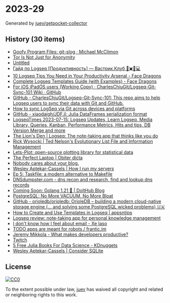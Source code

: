 # 2023-29

Generated by [juev/getpocket-collector](https://github.com/juev/getpocket-collector)

## History (30 items)

- [Goofy Program Files: git-slog · Michael McClimon](https://www.mcclimon.org/blog/goofy-program-files-git-slog/)
- [Tor Is Not Just for Anonymity](https://blog.pastly.net/posts/2022-11-09-tor-is-not-just-for-anonymity/)
- [Untitled](https://www.privatemarket.dev/whatisthis)
- [Гайд по Logseq [Продуктивность] — Вастрик.Клуб 🤘✖️👩💻](https://vas3k.club/post/13608/)
- [10 Logseq Tips You Need in Your Productivity Arsenal - Face Dragons](https://facedragons.com/foss/logseq-tips/)
- [Complete Logseq Templates Guide (with Examples) - Face Dragons](https://facedragons.com/foss/logseq-templates/)
- [For iOS iPadOS users (Working Copy) · CharlesChiuGit/Logseq-Git-Sync-101 Wiki · GitHub](https://github.com/CharlesChiuGit/Logseq-Git-Sync-101/wiki/For-iOS-iPadOS-users-(Working-Copy))
- [GitHub - CharlesChiuGit/Logseq-Git-Sync-101: This repo aims to help Logseq users to sync their data with Git and GitHub.](https://github.com/CharlesChiuGit/Logseq-Git-Sync-101)
- [How to sync LogSeq via Git across devices and platforms](https://martyna.io/how-to-sync-logseq-via-git-across-devices-and-platforms/)
- [GitHub - xiaodaigh/JDF.jl: Julia DataFrames serialization format](https://github.com/xiaodaigh/JDF.jl)
- [LogseqTimes 2023-07-15: Logseq Updates, Learn Logseq, Media Library, Queries, Kanban, Performance Metrics, Hits and tips, DB Version Merge and more](https://www.logseqtimes.com/logseqtimes-2023-07-15-logseq-updates/)
- [The Lion's Den | Logseq: The note-taking app that thinks like you do](https://aires.fyi/blog/logseq-note-taking-app-introduction/)
- [Rick Wysocki | Ted Nelson's Evolutionary List File and Information Management](https://rickwysocki.com/posts/2023/07/ted-nelsons-evolutionary-list-file-and-information-management/)
- [Lets-Plot: open-source plotting library for statistical data](https://lets-plot.org)
- [The Perfect Laptop | Obiter dicta](https://blog.brossia.com/posts/the_perfect_laptop/)
- [Nobody cares about your blog.](https://www.alexmolas.com/2023/07/15/nobody-cares-about-your-blog.html)
- [Wesley Aptekar-Cassels | How I run my servers](https://blog.wesleyac.com/posts/how-i-run-my-servers)
- [Ep 5: Taskfile: a modern alternative to Makefile](https://cloudnativeengineer.substack.com/p/ep-5-taskfile-a-modern-alternative)
- [DNSdumpster.com - dns recon and research, find and lookup dns records](https://dnsdumpster.com)
- [Coming Soon: Golang 1.21 🚀 | DoltHub Blog](https://www.dolthub.com/blog/2023-07-07-golang-1.21-release/)
- [PostgreSQL: No More VACUUM, No More Bloat](https://www.orioledata.com/blog/no-more-vacuum-in-postgresql/)
- [GitHub - orioledb/orioledb: OrioleDB – building a modern cloud-native storage engine (... and solving some PostgreSQL wicked problems) 🇺🇦](https://github.com/orioledb/orioledb)
- [How to Create and Use Templates in Logseq | appsntips](https://www.appsntips.com/learn/create-use-templates-logseq/)
- [Logseq review: note-taking app for personal knowledge management](https://www.appsntips.com/logseq-review-note-taking-personal-knowledge-management-app/)
- [I don't know how I feel about email - Xe Iaso](https://xeiaso.net/blog/idk-about-email)
- [TODO apps are meant for robots / frantic.im](https://frantic.im/todo-for-robots/)
- [Jeremy Mikkola - What makes developers productive?](https://jeremymikkola.com/posts/developer_productivity.html)
- [Twitch](https://www.twitch.tv/princessxen)
- [5 Free Julia Books For Data Science - KDnuggets](https://www.kdnuggets.com/2023/06/5-free-julia-books-data-science.html)
- [Wesley Aptekar-Cassels | Consider SQLite](https://blog.wesleyac.com/posts/consider-sqlite)

## License

[![CC0](https://mirrors.creativecommons.org/presskit/buttons/88x31/svg/cc-zero.svg)](https://creativecommons.org/publicdomain/zero/1.0/)

To the extent possible under law, [juev](https://github.com/juev) has waived all copyright and related or neighboring rights to this work.

